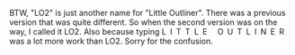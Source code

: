 BTW, "LO2" is just another name for "Little Outliner". There was a previous version that was quite different. So when the second version was on the way, I called it LO2. Also because typing <span style="letter-spacing: .5em">LITTLE OUTLINER</span> was a lot more work than LO2. Sorry for the confusion.
